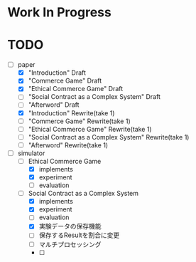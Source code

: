 # Work In Progress

# TODO
- [ ] paper
  - [x] "Introduction" Draft
  - [x] "Commerce Game" Draft
  - [x] "Ethical Commerce Game" Draft
  - [ ] "Social Contract as a Complex System" Draft
  - [ ] "Afterword" Draft
  - [x] "Introduction" Rewrite(take 1)
  - [ ] "Commerce Game" Rewrite(take 1)
  - [ ] "Ethical Commerce Game" Rewrite(take 1)
  - [ ] "Social Contract as a Complex System" Rewrite(take 1)
  - [ ] "Afterword" Rewrite(take 1)
- [ ] simulator
  - [ ] Ethical Commerce Game
    - [x] implements
    - [x] experiment
    - [ ] evaluation
  - [ ] Social Contract as a Complex System
    - [x] implements
    - [x] experiment
    - [ ] evaluation
    - [x] 実験データの保存機能
    - [ ] 保存するResultを割合に変更
    - [ ] マルチプロセッシング
    - [ ] 